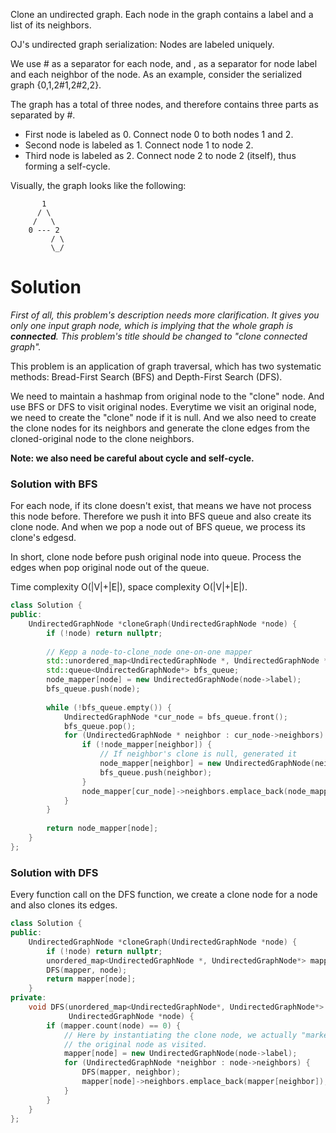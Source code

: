 Clone an undirected graph. Each node in the graph contains a label and a list of its neighbors.


OJ's undirected graph serialization:
Nodes are labeled uniquely.

We use # as a separator for each node, and , as a separator for node label and each neighbor of the node.
As an example, consider the serialized graph {0,1,2#1,2#2,2}.

The graph has a total of three nodes, and therefore contains three parts as separated by #.

* First node is labeled as 0. Connect node 0 to both nodes 1 and 2.
* Second node is labeled as 1. Connect node 1 to node 2.
* Third node is labeled as 2. Connect node 2 to node 2 (itself), thus forming a self-cycle.

Visually, the graph looks like the following:

```
       1
      / \
     /   \
    0 --- 2
         / \
         \_/
```

# Solution

_First of all, this problem's description needs more clarification. It gives you only one input graph node, which is implying that the whole graph is __connected__. This problem's title should be changed to "clone connected graph"._


This problem is an application of graph traversal, which has two systematic methods: Bread-First Search (BFS) and Depth-First Search (DFS).

We need to maintain a hashmap from original node to the "clone" node. And use BFS or DFS to visit original nodes. Everytime we visit an original node, we need to create the "clone" node if it is null. And we also need to create the clone nodes for its neighbors and generate the clone edges from the cloned-original node to the clone neighbors.  

__Note: we also need be careful about cycle and self-cycle.__

### Solution with BFS

For each node, if its clone doesn't exist, that means we have not process this node before. Therefore we push it into BFS queue and also create its clone node. And when we pop a node out of BFS queue, we process its clone's edgesd.

In short, clone node before push original node into queue. Process the edges when pop original node out of the queue.

Time complexity  O(|V|+|E|), space complexity  O(|V|+|E|).

```cpp
class Solution {
public:
    UndirectedGraphNode *cloneGraph(UndirectedGraphNode *node) {
        if (!node) return nullptr;
        
        // Kepp a node-to-clone_node one-on-one mapper
        std::unordered_map<UndirectedGraphNode *, UndirectedGraphNode *> node_mapper;
        std::queue<UndirectedGraphNode*> bfs_queue;
        node_mapper[node] = new UndirectedGraphNode(node->label);
        bfs_queue.push(node);
        
        while (!bfs_queue.empty()) {
            UndirectedGraphNode *cur_node = bfs_queue.front();
            bfs_queue.pop();
            for (UndirectedGraphNode * neighbor : cur_node->neighbors) {
                if (!node_mapper[neighbor]) {
                    // If neighbor's clone is null, generated it
                    node_mapper[neighbor] = new UndirectedGraphNode(neighbor->label);
                    bfs_queue.push(neighbor);
                }
                node_mapper[cur_node]->neighbors.emplace_back(node_mapper[neighbor]);
            }
        }
        
        return node_mapper[node];
    }
};
```

### Solution with DFS

Every function call on the DFS function, we create a clone node for a node and also clones its edges.

```cpp
class Solution {
public:
    UndirectedGraphNode *cloneGraph(UndirectedGraphNode *node) {
        if (!node) return nullptr;
        unordered_map<UndirectedGraphNode *, UndirectedGraphNode*> mapper;
        DFS(mapper, node);
        return mapper[node];
    }
private:
    void DFS(unordered_map<UndirectedGraphNode*, UndirectedGraphNode*> &mapper,
             UndirectedGraphNode *node) {
        if (mapper.count(node) == 0) {
            // Here by instantiating the clone node, we actually "marked"
            // the original node as visited.
            mapper[node] = new UndirectedGraphNode(node->label);
            for (UndirectedGraphNode *neighbor : node->neighbors) {
                DFS(mapper, neighbor);
                mapper[node]->neighbors.emplace_back(mapper[neighbor]);
            }
        }
    }
};
```
